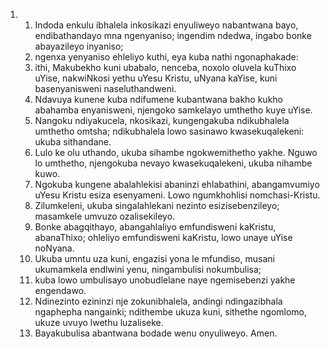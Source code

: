 <ol>
  <li>
    <ol>
      <li>Indoda enkulu ibhalela inkosikazi enyuliweyo nabantwana bayo, endibathandayo mna ngenyaniso; ingendim ndedwa, ingabo bonke abayazileyo inyaniso;</li>
      <li>ngenxa yenyaniso ehleliyo kuthi, eya kuba nathi ngonaphakade:</li>
      <li>ithi, Makubekho kuni ubabalo, nenceba, noxolo oluvela kuThixo uYise, nakwiNkosi yethu uYesu Kristu, uNyana kaYise,  kuni basenyanisweni naseluthandweni.</li>
      <li>Ndavuya kunene kuba ndifumene kubantwana bakho kukho abahamba enyanisweni, njengoko samkelayo umthetho kuye uYise.</li>
      <li>Nangoku ndiyakucela, nkosikazi, kungengakuba ndikubhalela umthetho omtsha; ndikubhalela lowo sasinawo kwasekuqalekeni:  ukuba sithandane.</li>
      <li>Lulo ke olu uthando, ukuba sihambe ngokwemithetho yakhe.  Nguwo lo umthetho, njengokuba nevayo kwasekuqalekeni, ukuba nihambe kuwo.</li>
      <li>Ngokuba kungene abalahlekisi abaninzi ehlabathini,  abangamvumiyo uYesu Kristu esiza esenyameni. Lowo ngumkhohlisi nomchasi-Kristu.</li>
      <li>Zilumkeleni, ukuba singalahlekani nezinto esizisebenzileyo;  masamkele umvuzo ozalisekileyo.</li>
      <li>Bonke abagqithayo, abangahlaliyo emfundisweni kaKristu,  abanaThixo; ohleliyo emfundisweni kaKristu, lowo unaye uYise noNyana.</li>
      <li>Ukuba umntu uza kuni, engazisi yona le mfundiso, musani ukumamkela endlwini yenu, ningambulisi nokumbulisa;</li>
      <li>kuba lowo umbulisayo unobudlelane naye ngemisebenzi yakhe engendawo.</li>
      <li>Ndinezinto ezininzi nje zokunibhalela, andingi ndingazibhala ngaphepha nangainki; ndithembe ukuza kuni,  sithethe ngomlomo, ukuze uvuyo lwethu luzaliseke.</li>
      <li>Bayakubulisa abantwana bodade wenu onyuliweyo. Amen.</li>
    </ol>
  </li>
</ol>